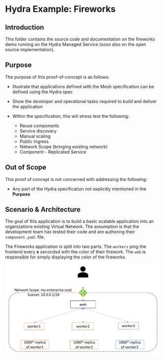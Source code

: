# Hydra Example: Fireworks 

## Introduction 
This folder contains the source code and documentation on the fireworks demo running on the Hydra Managed Service (soon also on the open source implementation). 

## Purpose 

The purpose of this proof-of-concept is as follows: 

- Illustrate that applications defined with the Mesh specification can be defined using the Hydra spec

- Show the developer and operational tasks required to build and deliver the application

- Within the specification, this will stress test the following:
    - Reuse components
    - Service discovery 
    - Manual scaling 
    - Public Ingress 
    - Network Scope (bringing existing network)
    - Component - Replicated Service

## Out of Scope 

This proof of concept is not concerned with addressing the following: 

- Any part of the Hydra specification not explicitly mentioned in the **Purpose**

## Scenario & Architecture 

The goal of this application is to build a basic scalable application into an organizations existing Virtual Network. The assumption is that the development team has tested their code and are authoring their `component.yaml` file. 

The Fireworks application is split into two parts. The `workers` ping the frontend every **x** secondsd with the color of their firework. The `web` is responsible for simply displaying the color of the fireworks. 

![Fireworks Architecture](./media/fireworks_architecture.PNG)